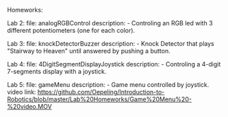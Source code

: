 Homeworks:

Lab 2:
file: analogRGBControl
description:
	- Controling an RGB led with 3 different potentiometers (one for each color).

Lab 3:
file: knockDetectorBuzzer
description:
	- Knock Detector that plays "Stairway to Heaven" until answered by pushing a button.

Lab 4:
file: 4DigitSegmentDisplayJoystick
description:
	- Controling a 4-digit 7-segments display with a joystick.

Lab 5:
file: gameMenu
description:
	- Game menu controlled by joystick.
video link:
	https://github.com/Oepeling/Introduction-to-Robotics/blob/master/Lab%20Homeworks/Game%20Menu%20-%20video.MOV